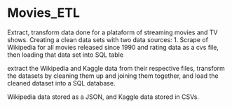 # Movies_ETL

Extract, transform data done for a plataform of streaming movies and TV shows. Creating a clean data sets with two data sources: 1. Scrape of Wikipedia for all movies released since 1990 and rating data as a cvs file, then loading that data set into SQL table 

extract the Wikipedia and Kaggle data from their respective files, transform the datasets by cleaning them up and joining them together, and load the cleaned dataset into a SQL database.

Wikipedia data stored as a JSON, and Kaggle data stored in CSVs.
